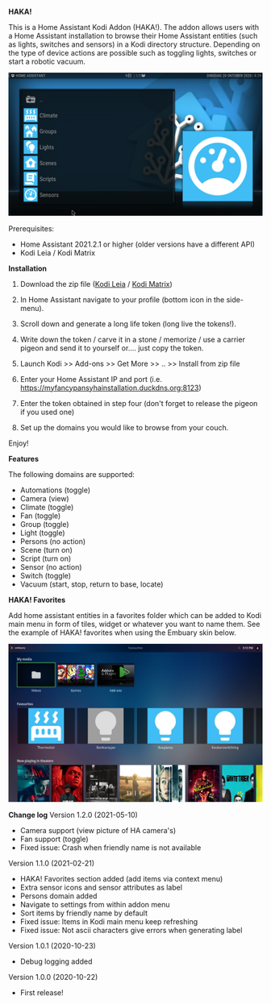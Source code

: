 **HAKA!**

This is a Home Assistant Kodi Addon (HAKA!). The addon allows users with a Home Assistant installation to browse their Home Assistant entities (such as lights, switches and sensors) in a Kodi directory structure. Depending on the type of device actions are possible such as toggling lights, switches or start a robotic vacuum.

![HAKA! Main menu](https://raw.githubusercontent.com/LaTrappe/HAKA/main/screenshots/screenshot-01.jpg)

Prerequisites:
- Home Assistant 2021.2.1 or higher (older versions have a different API)
- Kodi Leia / Kodi Matrix


**Installation**

1. Download the zip file ([Kodi Leia](https://github.com/LaTrappe/HAKA/raw/main/script.program.homeassistant_1.1.0_leia.zip) / [Kodi Matrix](https://github.com/LaTrappe/HAKA/raw/main/script.program.homeassistant_1.1.0_matrix.zip))
2. In Home Assistant navigate to your profile (bottom icon in the side-menu).

3. Scroll down and generate a long life token (long live the tokens!).

4. Write down the token / carve it in a stone / memorize / use a carrier pigeon and send it to yourself or.... just copy the token.

5. Launch Kodi >> Add-ons >> Get More >> .. >> Install from zip file

6. Enter your Home Assistant IP and port (i.e. https://myfancypansyhainstallation.duckdns.org:8123)

7. Enter the token obtained in step four (don't forget to release the pigeon if you used one)

8. Set up the domains you would like to browse from your couch. 

Enjoy!

**Features**

The following domains are supported:
- Automations (toggle)
- Camera (view)
- Climate (toggle)
- Fan (toggle)
- Group (toggle) 
- Light (toggle)
- Persons (no action)
- Scene (turn on)
- Script (turn on)
- Sensor (no action)
- Switch (toggle)
- Vacuum (start, stop, return to base, locate)

**HAKA! Favorites**

Add home assistant entities in a favorites folder which can be added to Kodi main menu in form of tiles, widget or whatever you want to name them. See the example of HAKA! favorites when using the Embuary skin below.

![HAKA! Favourites in Embuary](https://raw.githubusercontent.com/LaTrappe/HAKA/main/screenshots/screenshot-04.jpg)

**Change log**
Version 1.2.0 (2021-05-10)
- Camera support (view picture of HA camera's)
- Fan support (toggle)
- Fixed issue: Crash when friendly name is not available

Version 1.1.0 (2021-02-21)
- HAKA! Favorites section added (add items via context menu)
- Extra sensor icons and sensor attributes as label
- Persons domain added
- Navigate to settings from within addon menu
- Sort items by friendly name by default
- Fixed issue: Items in Kodi main menu keep refreshing
- Fixed issue: Not ascii characters give errors when generating label

Version 1.0.1 (2020-10-23)
- Debug logging added

Version 1.0.0 (2020-10-22)
- First release!

